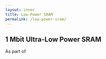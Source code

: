 ```yaml
---
layout: inner
title: Low-Power SRAM
permalink: /low-power-sram/
---
```

## 1 Mbit Ultra-Low Power SRAM

<p>As part of</p>  